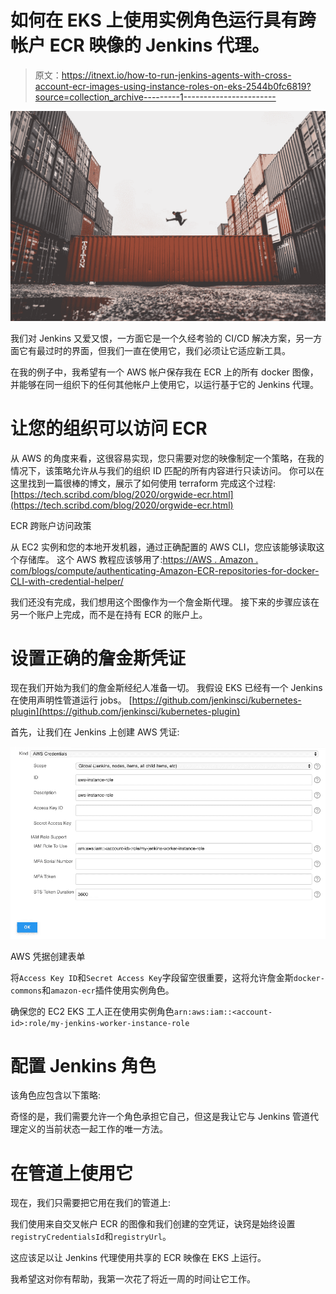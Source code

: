 # 如何在 EKS 上使用实例角色运行具有跨帐户 ECR 映像的 Jenkins 代理。

> 原文：<https://itnext.io/how-to-run-jenkins-agents-with-cross-account-ecr-images-using-instance-roles-on-eks-2544b0fc6819?source=collection_archive---------1----------------------->

![](img/5ad63a235c07590e772e06c9197fd4ac.png)

我们对 Jenkins 又爱又恨，一方面它是一个久经考验的 CI/CD 解决方案，另一方面它有最过时的界面，但我们一直在使用它，我们必须让它适应新工具。

在我的例子中，我希望有一个 AWS 帐户保存我在 ECR 上的所有 docker 图像，并能够在同一组织下的任何其他帐户上使用它，以运行基于它的 Jenkins 代理。

# **让您的组织可以访问 ECR**

从 AWS 的角度来看，这很容易实现，您只需要对您的映像制定一个策略，在我的情况下，该策略允许从与我们的组织 ID 匹配的所有内容进行只读访问。
你可以在这里找到一篇很棒的博文，展示了如何使用 terraform 完成这个过程:[https://tech.scribd.com/blog/2020/orgwide-ecr.html](https://tech.scribd.com/blog/2020/orgwide-ecr.html)

ECR 跨账户访问政策

从 EC2 实例和您的本地开发机器，通过正确配置的 AWS CLI，您应该能够读取这个存储库。
这个 AWS 教程应该够用了:[https://AWS . Amazon . com/blogs/compute/authenticating-Amazon-ECR-repositories-for-docker-CLI-with-credential-helper/](https://aws.amazon.com/blogs/compute/authenticating-amazon-ecr-repositories-for-docker-cli-with-credential-helper/)

我们还没有完成，我们想用这个图像作为一个詹金斯代理。
接下来的步骤应该在另一个账户上完成，而不是在持有 ECR 的账户上。

# **设置正确的詹金斯凭证**

现在我们开始为我们的詹金斯经纪人准备一切。
我假设 EKS 已经有一个 Jenkins 在使用声明性管道运行 jobs。
[https://github.com/jenkinsci/kubernetes-plugin](https://github.com/jenkinsci/kubernetes-plugin)

首先，让我们在 Jenkins 上创建 AWS 凭证:

![](img/07791e1eef72f7dd49727e6982ff59db.png)

AWS 凭据创建表单

将`Access Key ID`和`Secret Access Key`字段留空很重要，这将允许詹金斯`docker-commons`和`amazon-ecr`插件使用实例角色。

确保您的 EC2 EKS 工人正在使用实例角色`arn:aws:iam::<account-id>:role/my-jenkins-worker-instance-role`

# 配置 Jenkins 角色

该角色应包含以下策略:

奇怪的是，我们需要允许一个角色承担它自己，但这是我让它与 Jenkins 管道代理定义的当前状态一起工作的唯一方法。

# 在管道上使用它

现在，我们只需要把它用在我们的管道上:

我们使用来自交叉帐户 ECR 的图像和我们创建的空凭证，诀窍是始终设置`registryCredentialsId`和`registryUrl`。

这应该足以让 Jenkins 代理使用共享的 ECR 映像在 EKS 上运行。

我希望这对你有帮助，我第一次花了将近一周的时间让它工作。